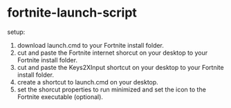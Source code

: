 # fortnite-launch-script

setup:
1. download launch.cmd to your Fortnite install folder.
2. cut and paste the Fortnite internet shorcut on your desktop to your Fortnite install folder.
3. cut and paste the Keys2XInput shortcut on your desktop to your Fortnite install folder.
4. create a shortcut to launch.cmd on your desktop.
5. set the shorcut properties to run minimized and set the icon to the Fortnite executable (optional).
